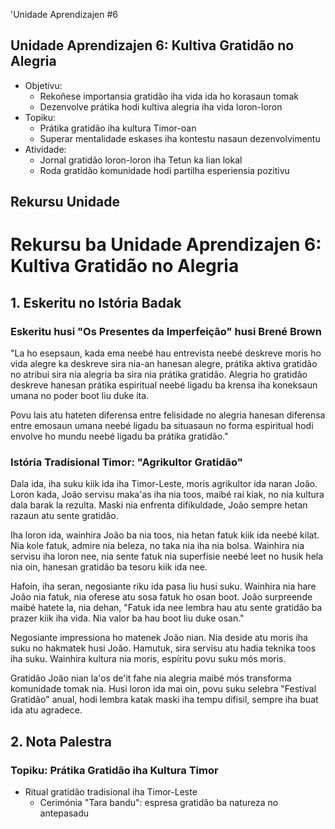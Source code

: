 'Unidade Aprendizajen #6

## Unidade Aprendizajen 6: Kultiva Gratidão no Alegria
- Objetivu:
  * Rekoñese importansia gratidão iha vida ida ho korasaun tomak
  * Dezenvolve prátika hodi kultiva alegria iha vida loron-loron
- Topiku:
  * Prátika gratidão iha kultura Timor-oan
  * Superar mentalidade eskases iha kontestu nasaun dezenvolvimentu
- Atividade:
  * Jornal gratidão loron-loron iha Tetun ka lian lokal
  * Roda gratidão komunidade hodi partilha esperiensia pozitivu

## Rekursu Unidade

# Rekursu ba Unidade Aprendizajen 6: Kultiva Gratidão no Alegria

## 1. Eskeritu no Istória Badak

### Eskeritu husi "Os Presentes da Imperfeição" husi Brené Brown

"La ho esepsaun, kada ema neebé hau entrevista neebé deskreve moris ho vida alegre ka deskreve sira nia-an hanesan alegre, prátika aktiva gratidão no atribui sira nia alegria ba sira nia prátika gratidão. Alegria ho gratidão deskreve hanesan prátika espiritual neebé ligadu ba krensa iha koneksaun umana no poder boot liu duke ita.

Povu lais atu hateten diferensa entre felisidade no alegria hanesan diferensa entre emosaun umana neebé ligadu ba situasaun no forma espiritual hodi envolve ho mundu neebé ligadu ba prátika gratidão."

### Istória Tradisional Timor: "Agrikultor Gratidão"

Dala ida, iha suku kiik ida iha Timor-Leste, moris agrikultor ida naran João. Loron kada, João servisu maka'as iha nia toos, maibé rai kiak, no nia kultura dala barak la rezulta. Maski nia enfrenta difikuldade, João sempre hetan razaun atu sente gratidão.

Iha loron ida, wainhira João ba nia toos, nia hetan fatuk kiik ida neebé kilat. Nia kole fatuk, admire nia beleza, no taka nia iha nia bolsa. Wainhira nia servisu iha loron nee, nia sente fatuk nia superfísie neebé leet no husik hela nia oin, hanesan gratidão ba tesoru kiik ida nee.

Hafoin, iha seran, negosiante riku ida pasa liu husi suku. Wainhira nia hare João nia fatuk, nia oferese atu sosa fatuk ho osan boot. João surpreende maibé hatete la, nia dehan, "Fatuk ida nee lembra hau atu sente gratidão ba prazer kiik iha vida. Nia valor ba hau boot liu duke osan."

Negosiante impressiona ho matenek João nian. Nia deside atu moris iha suku no hakmatek husi João. Hamutuk, sira servisu atu hadia teknika toos iha suku. Wainhira kultura nia moris, espíritu povu suku mós moris.

Gratidão João nian la'os de'it fahe nia alegria maibé mós transforma komunidade tomak nia. Husi loron ida mai oin, povu suku selebra "Festival Gratidão" anual, hodi lembra katak maski iha tempu difisil, sempre iha buat ida atu agradece.

## 2. Nota Palestra

### Topiku: Prátika Gratidão iha Kultura Timor

- Ritual gratidão tradisional iha Timor-Leste
  * Cerimónia "Tara bandu": espresa gratidão ba natureza no antepasadu